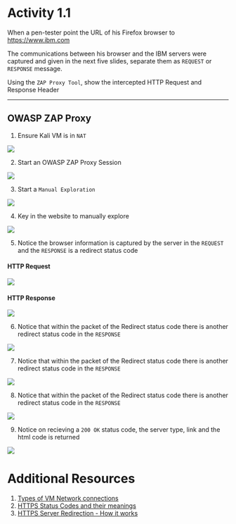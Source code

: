 # Activity 1.1

When a pen-tester point the URL of his Firefox browser to https://www.ibm.com

The communications between his browser and the IBM servers were captured and given in the next five slides, separate them as `REQUEST` or `RESPONSE` message. 

Using the `ZAP Proxy Tool`, show the intercepted HTTP Request and Response Header

---

## OWASP ZAP Proxy

1. Ensure Kali VM is in `NAT`

![](activity1.1_images/VM-NAT-Config.png)  

2. Start an OWASP ZAP Proxy Session

![](activity1.1_images/OWASPZAP-Start-Session.png)  

3. Start a `Manual Exploration`

![](activity1.1_images/Manual-Exploration.png)  

4. Key in the website to manually explore

![](activity1.1_images/Manual-Explore-IBM.png)  

5. Notice the browser information is captured by the server in the `REQUEST` and the `RESPONSE` is a redirect status code

#### HTTP Request

![](activity1.1_images/OWASPZAP-Browser-Information-Capture-Request.png)  

#### HTTP Response

![](activity1.1_images/OWASPZAP-Browser-Information-Capture-Response.png) 

6. Notice that within the packet of the Redirect status code there is another redirect status code in the `RESPONSE`

![](activity1.1_images/OWASPZAP-Redirect-Status-Code-1.png)  

7. Notice that within the packet of the Redirect status code there is another redirect status code in the `RESPONSE`

![](activity1.1_images/OWASPZAP-Redirect-Status-Code-2.png)  

8. Notice that within the packet of the Redirect status code there is another redirect status code in the `RESPONSE`

![](activity1.1_images/OWASPZAP-Redirect-Status-Code-3.png)  

9. Notice on recieving a `200 OK` status code, the server type, link and the html code is returned

![](activity1.1_images/OWASPZAP-OK-Status-Code.png)  


# Additional Resources
1. [Types of VM Network connections](https://docs.vmware.com/en/VMware-Workstation-Pro/16.0/com.vmware.ws.using.doc/GUID-3B504F2F-7A0B-415F-AE01-62363A95D052.html)
2. [HTTPS Status Codes and their meanings](https://www.webfx.com/web-development/glossary/http-status-codes/)
3. [HTTPS Server Redirection - How it works](https://developer.mozilla.org/en-US/docs/Web/HTTP/Redirections)